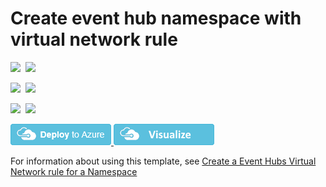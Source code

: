 # Create event hub namespace with virtual network rule

<IMG SRC="https://azbotstorage.blob.core.windows.net/badges/301-eventhub-namespace-vnet/PublicLastTestDate.svg" />&nbsp;
<IMG SRC="https://azbotstorage.blob.core.windows.net/badges/301-eventhub-namespace-vnet/PublicDeployment.svg" />&nbsp;

<IMG SRC="https://azbotstorage.blob.core.windows.net/badges/301-eventhub-namespace-vnet/FairfaxLastTestDate.svg" />&nbsp;
<IMG SRC="https://azbotstorage.blob.core.windows.net/badges/301-eventhub-namespace-vnet/FairfaxDeployment.svg" />&nbsp;

<IMG SRC="https://azbotstorage.blob.core.windows.net/badges/301-eventhub-namespace-vnet/BestPracticeResult.svg" />&nbsp;
<IMG SRC="https://azbotstorage.blob.core.windows.net/badges/301-eventhub-namespace-vnet/CredScanResult.svg" />&nbsp;

<a href="https://portal.azure.com/#create/Microsoft.Template/uri/https%3A%2F%2Fraw.githubusercontent.com%2FAzure%2Fazure-quickstart-templates%2Fmaster%2F301-eventhub-namespace-vnet%2Fazuredeploy.json" target="_blank">
    <img src="https://raw.githubusercontent.com/Azure/azure-quickstart-templates/master/1-CONTRIBUTION-GUIDE/images/deploytoazure.png"/>
</a>

<a href="http://armviz.io/#/?load=https%3A%2F%2Fraw.githubusercontent.com%2FAzure%2Fazure-quickstart-templates%2Fmaster%2F301-eventhub-namespace-vnet%2Fazuredeploy.json" target="_blank">
    <img src="https://raw.githubusercontent.com/Azure/azure-quickstart-templates/master/1-CONTRIBUTION-GUIDE/images/visualizebutton.png"/>
</a>

For information about using this template, see [Create a Event Hubs Virtual Network rule for a Namespace](https://docs.microsoft.com/en-us/azure/event-hubs/event-hubs-service-endpoints)
